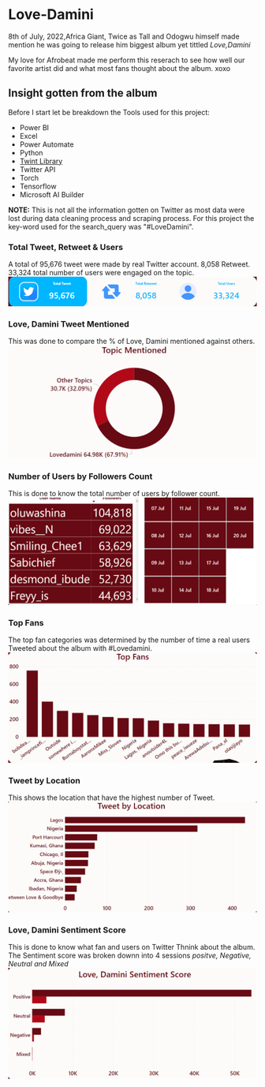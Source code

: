 # Love-Damini

8th of July, 2022,Africa Giant, Twice as Tall and Odogwu himself made mention he was going to release him biggest album yet tittled *Love,Damini*

My love for Afrobeat made me perform this reserach to see how well our favorite artist did and what most fans thought about the album. xoxo

## Insight gotten from the album

Before I start let be breakdown the Tools used for this project:
- Power BI
- Excel
- Power Automate
- Python
- [Twint Library](https://github.com/kiddojazz/Web-Scrapping-and-Sentiment-Analysis-using-Twint-Library)
- Twitter API
- Torch
- Tensorflow
- Microsoft AI Builder

**NOTE:** This is not all the information gotten on Twitter as most data were lost during data cleaning process and scraping process.
For this project the key-word used for the search_query was "#LoveDamini".

### Total Tweet, Retweet & Users
A total of 95,676 tweet were made by real Twitter account.
8,058 Retweet.
33,324 total number of users were engaged on the topic.
![alt text](https://github.com/kiddojazz/Love-Damini/blob/master/damini/2022-07-21_21-24-14.png)

### Love, Damini Tweet Mentioned
This was done to compare the % of Love, Damini mentioned against others.
![alt text](https://github.com/kiddojazz/Love-Damini/blob/master/damini/2022-07-21_21-25-56.png)

### Number of Users by Followers Count
This is done to know the total number of users by follower count.
![alt text](https://github.com/kiddojazz/Love-Damini/blob/master/damini/2022-07-21_21-26-36.png)

### Top Fans
The top fan categories was determined by the number of time a real users Tweeted about the album with #Lovedamini.
![alt text](https://github.com/kiddojazz/Love-Damini/blob/master/damini/2022-07-21_21-28-21.png)

### Tweet by Location
This shows the location that have the highest number of Tweet.
![alt text](https://github.com/kiddojazz/Love-Damini/blob/master/damini/2022-07-21_21-28-43.png)

### Love, Damini Sentiment Score
This is done to know what fan and users on Twitter Thnink about the album.
The Sentiment score was broken downn into 4 sessions *positve, Negative, Neutral and Mixed*
![alt text](https://github.com/kiddojazz/Love-Damini/blob/master/damini/2022-07-21_21-27-24.png)
